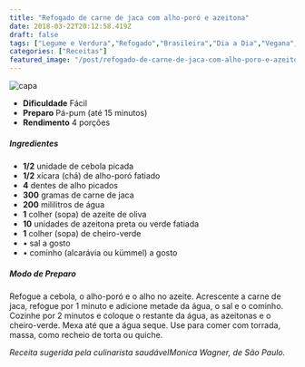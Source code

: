 ```yaml
---
title: "Refogado de carne de jaca com alho-poró e azeitona"
date: 2018-03-22T20:12:58.419Z
draft: false
tags: ["Legume e Verdura","Refogado","Brasileira","Dia a Dia","Vegana","Vegetariana","Alimentação vegana","Receitas","Receitas simples e fáceis","vegetariana"]
categories: ["Receitas"]
featured_image: "/post/refogado-de-carne-de-jaca-com-alho-poro-e-azeitona.2ff5cc88.jpeg"
---
```


![capa](/post/refogado-de-carne-de-jaca-com-alho-poro-e-azeitona.2ff5cc88.jpeg)

*   **Dificuldade** Fácil
*   **Preparo** Pá-pum (até 15 minutos)
*   **Rendimento** 4 porções

##### Ingredientes

*   **1/2** unidade de cebola picada
*   **1/2** xícara (chá) de alho-poró fatiado
*   **4** dentes de alho picados
*   **300** gramas de carne de jaca
*   **200** mililitros de água
*   **1** colher (sopa) de azeite de oliva
*   **10** unidades de azeitona preta ou verde fatiada
*   **1** colher (sopa) de cheiro-verde
*   • sal a gosto
*   • cominho (alcarávia ou kümmel) a gosto

##### Modo de Preparo

Refogue a cebola, o alho-poró e o alho no azeite. Acrescente a carne de jaca, refogue por 1 minuto e adicione metade da água, o sal e o cominho. Cozinhe por 2 minutos e coloque o restante da água, as azeitonas e o cheiro-verde. Mexa até que a água seque. Use para comer com torrada, massa, como recheio de torta ou quiche.

_Receita sugerida pela culinarista saudávelMonica Wagner, de São Paulo._
